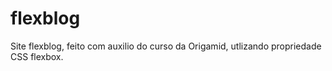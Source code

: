 # flexblog
Site flexblog, feito com auxilio do curso da Origamid, utlizando propriedade CSS flexbox. 
